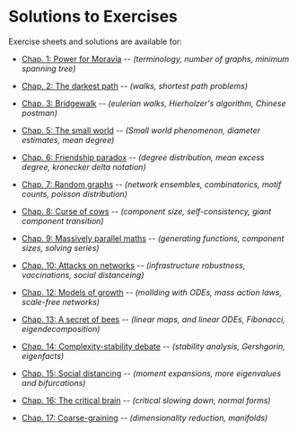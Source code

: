 # Solutions to Exercises

Exercise sheets and solutions are available for:
- [Chap. 1: Power for Moravia](pdf/chap01/README.md)  -- *(terminology, number of graphs, minimum spanning tree)*
- [Chap. 2: The darkest path](pdf/chap02/README.md)  -- *(walks, shortest path problems)*
- [Chap. 3: Bridgewalk](pdf/chap03/README.md)  -- *(eulerian walks, Hierholzer's algorithm, Chinese postman)*

- [Chap. 5: The small world](pdf/chap05/README.md)  -- *(Small world phenomenon, diameter estimates, mean degree)*
- [Chap. 6: Friendship paradox](pdf/chap06/README.md)  -- *(degree distribution, mean excess degree, kronecker delta notation)*
- [Chap. 7: Random graphs](pdf/chap07/README.md)  -- *(network ensembles, combinatorics, motif counts, poisson distribution)*
- [Chap. 8: Curse of cows](pdf/chap08/README.md)  -- *(component size, self-consistency, giant component transition)*
- [Chap. 9: Massively parallel maths](pdf/chap09/README.md)  -- *(generating functions, component sizes, solving series)*
- [Chap. 10: Attacks on networks](pdf/chap10/README.md)  -- *(infrastructure robustness, vaccinations, social distanceing)*
  
- [Chap. 12: Models of growth](pdf/chap12/README.md)  -- *(mollding with ODEs, mass action laws, scale-free networks)*
- [Chap. 13: A secret of bees](pdf/chap13/README.md)  -- *(linear maps, and linear ODEs, Fibonacci, eigendecomposition)*
- [Chap. 14: Complexity-stability debate](pdf/chap14/README.md)  -- *(stability analysis, Gershgorin, eigenfacts)*
- [Chap. 15: Social distancing](pdf/chap15/README.md)  -- *(moment expansions, more eigenvalues and bifurcations)*
- [Chap. 16: The critical brain](pdf/chap16/README.md)  -- *(critical slowing down, normal forms)*
- [Chap. 17: Coarse-graining](pdf/chap17/README.md)  -- *(dimensionality reduction, manifolds)*
